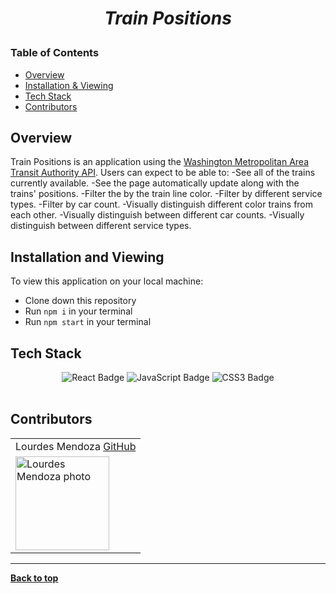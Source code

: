 
# <p align="center"><i>Train Positions</i></p>

### Table of Contents
- [Overview](#overview)
- [Installation & Viewing](#installation-and-viewing)
- [Tech Stack](#tech-stack)
- [Contributors](#contributors)

## Overview

Train Positions is an application using the [Washington Metropolitan Area Transit Authority API](https://developer.wmata.com/docs/services/). Users can expect to be able to: 
    -See all of the trains currently available. 
    -See the page automatically update along with the trains' positions. 
    -Filter the by the train line color.
    -Filter by different service types.
    -Filter by car count.
    -Visually distinguish different color trains from each other. 
    -Visually distinguish between different car counts. 
    -Visually distinguish between different service types.


## Installation and Viewing 

To view this application on your local machine:

- Clone down this repository
- Run `npm i` in your terminal
- Run `npm start` in your terminal


## Tech Stack

<div align="center">  
<img src="https://img.shields.io/badge/React-61DAFB?logo=react&logoColor=000&style=flat-square" alt="React Badge">
<img src="https://img.shields.io/badge/JavaScript-F7DF1E?logo=javascript&logoColor=000&style=flat-square" alt="JavaScript Badge">
<img src="https://img.shields.io/badge/CSS3-1572B6?logo=css3&logoColor=fff&style=flat-square" alt="CSS3 Badge">
</div>  

<br>

## Contributors
<table>
         <tr>
        <td> Lourdes Mendoza <a href="https://github.com/mendozalourdes">GitHub</td>
      </tr>
      </tr>
<td><img src="https://avatars.githubusercontent.com/u/78240633?v=4" alt="Lourdes Mendoza photo"
width="150" height="auto" /></td>
    </tr>
</table>

**************************************************************************

**[Back to top](#table-of-contents)**


